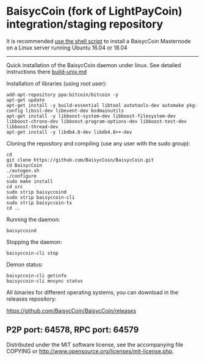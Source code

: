 BaisycCoin (fork of LightPayCoin) integration/staging repository
======================================


It is recommended [use the shell script](https://github.com/BaisycCoin/bsycInstall) to install a BaisycCoin Masternode on a Linux server running Ubuntu 16.04 or 18.04

***

Quick installation of the BaisycCoin daemon under linux. See detailed instructions there [build-unix.md](build-unix.md)

Installation of libraries (using root user):

    add-apt-repository ppa:bitcoin/bitcoin -y
    apt-get update
    apt-get install -y build-essential libtool autotools-dev automake pkg-config libssl-dev libevent-dev bsdmainutils
    apt-get install -y libboost-system-dev libboost-filesystem-dev libboost-chrono-dev libboost-program-options-dev libboost-test-dev libboost-thread-dev
    apt-get install -y libdb4.8-dev libdb4.8++-dev

Cloning the repository and compiling (use any user with the sudo group):

    cd
    git clone https://github.com/BaisycCoin/BaisycCoin.git
    cd BaisycCoin
    ./autogen.sh
    ./configure
    sudo make install
    cd src
    sudo strip baisyccoind
    sudo strip baisyccoin-cli
    sudo strip baisyccoin-tx
    cd ..

Running the daemon:

    baisyccoind 

Stopping the daemon:

    baisyccoin-cli stop

Demon status:

    baisyccoin-cli getinfo
    baisyccoin-cli mnsync status

All binaries for different operating systems, you can download in the releases repository:

https://github.com/BaisycCoin/BaisycCoin/releases

P2P port: 64578, RPC port: 64579
-
Distributed under the MIT software license, see the accompanying file COPYING or http://www.opensource.org/licenses/mit-license.php.
